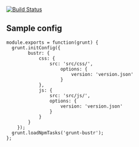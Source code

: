 [![Build Status](https://travis-ci.org/kmulvey/grunt-bustr.png?branch=v1.2.0)](https://travis-ci.org/kmulvey/grunt-bustr)

## Sample config

```
module.exports = function(grunt) {
  grunt.initConfig({
		bustr: {
			css: {
				src: 'src/css/',
					options: {
						version: 'version.json'
					}
			},
			js: {
				src: 'src/js/',
				options: {
					version: 'version.json'
				}
			}
		}
	});
  grunt.loadNpmTasks('grunt-bustr');
};
```
